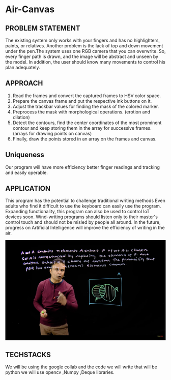 # Air-Canvas

## PROBLEM STATEMENT

The existing system only works with your fingers and has no highlighters, paints, or relatives. Another problem is the lack of top and down movement under the pen.The system uses one RGB camera that you can overwrite. So, every finger path is drawn, and the image will be abstract and unseen by the model. In addition, the user should know many movements to control his plan adequately.

## APPROACH

1. Read the frames and convert the captured frames to HSV color space.
2. Prepare the canvas frame and put the respective ink buttons on it.
3. Adjust the trackbar values for finding the mask of the colored marker.
4. Preprocess the mask with morphological operations. (erotion and dilation)
5. Detect the contours, find the center coordinates of the most prominent contour and keep storing them in the
array for successive frames. (arrays for drawing points on canvas)
6. Finally, draw the points stored in an array on the frames and canvas.

## Uniqueness

Our program will have more efficiency better finger readings and tracking and easily operable.

## APPLICATION

This program has the potential to challenge traditional writing methods Even adults who find it difficult to use the keyboard can easily use the program. Expanding functionality, this program can also be used to control IoT devices soon.
Wind-writing programs should listen only to their master's control touch and should not be misled by people all around. In the future, progress on Artificial Intelligence will improve the efficiency of writing in the air.

[![Air-Canvas](Screenshot%202022-07-11%20at%209.25.23%20AM.png)](https://www.youtube.com/watch?v=4tcvcOqApNs)




## TECHSTACKS

We will be using the google collab and the code we will write that will be python we will 
use opencv ,Numpy ,Deque libraries.

